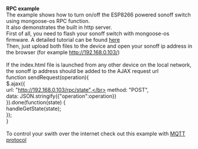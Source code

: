 <b>RPC example</b></br>
The example shows how to turn on/off the ESP8266 powered sonoff switch using mongoose-os RPC function.</br>
It also demonstrates the built in http server.</br>
First of all, you need to flash your sonoff switch with mongoose-os firmware. A detailed tutorial can be found <a href="https://www.linkedin.com/pulse/javascript-firmware-iot-andrei-sbitnev">here</a></br>
Then, just upload both files to the device and open your sonoff ip address in the browser (for example http://192.168.0.103/)</br></br>
If the index.html file is launched from any other device on the local network, the sonoff ip address should be added to the AJAX request url</br>
 function sendRequest(operation){</br>
       $.ajax({</br>
           url: "http://192.168.0.103/rpc/state",</br>
           method: "POST",</br>
           data: JSON.stringify({"operation":operation})</br>
       }).done(function(state) {</br>
           handleGetState(state);</br>
       });</br>
   }</br>
   </br>
   To control your swith over the internet check out this example with <a href="https://github.com/andreisbitnev/mongoose-os-examples/tree/master/MQTT">MQTT protocol</a>
